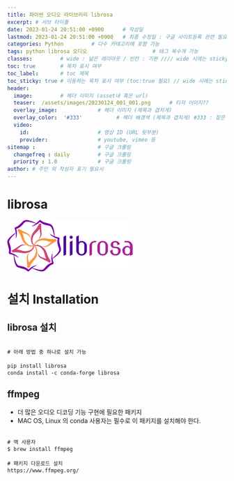 ```yaml
---
title: 파이썬 오디오 라이브러리 librosa
excerpt: # 서브 타이틀
date: 2023-01-24 20:51:00 +0900      # 작성일
lastmod: 2023-01-24 20:51:00 +0900   # 최종 수정일 : 구글 사이트등록 관련 필요
categories: Python         # 다수 카테고리에 포함 가능
tags: python librosa 오디오                     # 태그 복수개 가능
classes:         # wide : 넓은 레이아웃 / 빈칸 : 기본 //// wide 시에는 sticky toc 불가
toc: true        # 목차 표시 여부
toc_label:       # toc 제목
toc_sticky: true # 이동하는 목차 표시 여부 (toc:true 필요) // wide 시에는 sticky toc 불가
header: 
  image:         # 헤더 이미지 (asset내 혹은 url)
  teaser:  /assets/images/20230124_001_001.png      # 티저 이미지??
  overlay_image:             # 헤더 이미지 (제목과 겹치게)
  overlay_color:  '#333'           # 헤더 배경색 (제목과 겹치게) #333 : 짙은 회색
  video:
    id:                      # 영상 ID (URL 뒷부분)
    provider:                # youtube, vimeo 등
sitemap :                    # 구글 크롤링
  changefreq : daily         # 구글 크롤링
  priority : 1.0             # 구글 크롤링
author: # 주인 외 작성자 표기 필요시
---
```

<!--postNo: 20230124_001-->

# librosa

![](/assets/images/20230124_001_001.png)


# 설치 Installation

## librosa 설치

```terminal

# 아래 방법 중 하나로 설치 가능

pip install librosa
conda install -c conda-forge librosa

```

## ffmpeg

* 더 많은 오디오 디코딩 기능 구현에 필요한 패키지  
* MAC OS, Linux 의 conda 사용자는 필수로 이 패키지를 설치해야 한다.  

```terminal

# 맥 사용자
$ brew install ffmpeg

# 패키지 다운로드 설치
https://www.ffmpeg.org/

```